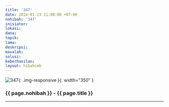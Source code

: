 ```yaml
---
title: '347'
date: 2014-01-23 11:08:00 +07:00
nohibah: '347'
inisiator:
lokasi:
dana:
topik:
lama:
deskripsi:
masalah:
solusi:
keberhasilan:
layout: hibahcmb
---
```


![347](/static/img/hibahcmb/347.png){: .img-responsive }{: width="350" }

### {{ page.nohibah }} - {{ page.title }}

---

